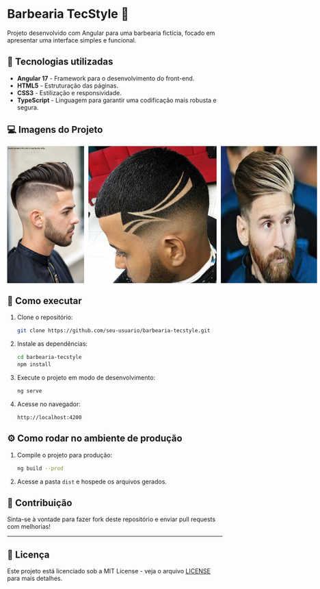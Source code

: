# Barbearia TecStyle 💈

Projeto desenvolvido com Angular para uma barbearia fictícia, focado em apresentar uma interface simples e funcional.

## 🚀 Tecnologias utilizadas
- **Angular 17** - Framework para o desenvolvimento do front-end.
- **HTML5** - Estruturação das páginas.
- **CSS3** - Estilização e responsividade.
- **TypeScript** - Linguagem para garantir uma codificação mais robusta e segura.

## 💻 Imagens do Projeto

<div style="display: flex; gap: 10px;">
  <img src="./1.jpg" alt="Página Inicial" width="180" height="auto">
  <img src="./2.jpg" alt="Serviços" width="300" height="auto">
  <img src="./3.jpg" alt="Contato" width="300" height="auto">
</div>

## 📂 Como executar

1. Clone o repositório:
    ```bash
    git clone https://github.com/seu-usuario/barbearia-tecstyle.git
    ```

2. Instale as dependências:
    ```bash
    cd barbearia-tecstyle
    npm install
    ```

3. Execute o projeto em modo de desenvolvimento:
    ```bash
    ng serve
    ```

4. Acesse no navegador:
    ```
    http://localhost:4200
    ```

## ⚙️ Como rodar no ambiente de produção

1. Compile o projeto para produção:
    ```bash
    ng build --prod
    ```

2. Acesse a pasta `dist` e hospede os arquivos gerados.

## 🤝 Contribuição

Sinta-se à vontade para fazer fork deste repositório e enviar pull requests com melhorias!

---

## 📄 Licença

Este projeto está licenciado sob a MIT License - veja o arquivo [LICENSE](LICENSE) para mais detalhes.

